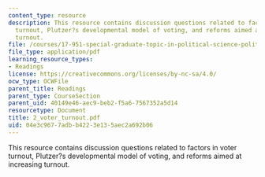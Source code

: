 ```yaml
---
content_type: resource
description: This resource contains discussion questions related to factors in voter
  turnout, Plutzer?s developmental model of voting, and reforms aimed at increasing
  turnout.
file: /courses/17-951-special-graduate-topic-in-political-science-political-behavior-fall-2005/04e3c9677adbb4223e135aec2a692b06_2_voter_turnout.pdf
file_type: application/pdf
learning_resource_types:
- Readings
license: https://creativecommons.org/licenses/by-nc-sa/4.0/
ocw_type: OCWFile
parent_title: Readings
parent_type: CourseSection
parent_uid: 40149e46-aec9-beb2-f5a6-7567352a5d14
resourcetype: Document
title: 2_voter_turnout.pdf
uid: 04e3c967-7adb-b422-3e13-5aec2a692b06
---
```

This resource contains discussion questions related to factors in voter turnout, Plutzer?s developmental model of voting, and reforms aimed at increasing turnout.